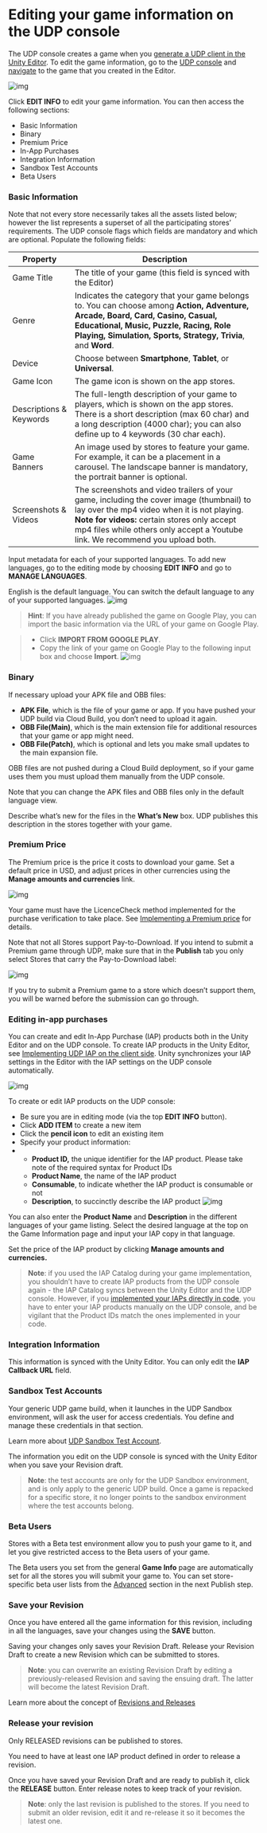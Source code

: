 # Editing your game information on the UDP console

The UDP console creates a game when you [generate a UDP client in the Unity Editor](Configuring_Unity_Distribution_Portal.md). To edit the game information, go to the [UDP console](https://distribute.dashboard.unity.com) and [navigate](Navigating_the_UDP_console.md) to the game that you created in the Editor.

![img](images/image_19.png)

Click **EDIT INFO** to edit your game information. You can then access the following sections:

- Basic Information
- Binary
- Premium Price
- In-App Purchases
- Integration Information
- Sandbox Test Accounts
- Beta Users

### Basic Information

Note that not every store necessarily takes all the assets listed below; however the list represents a superset of all the participating stores’ requirements. The UDP console flags which fields are mandatory and which are optional. Populate the following fields:

| Property                | Description                                                  |
| ----------------------- | ------------------------------------------------------------ |
| Game Title              | The title of your game (this field is synced with the Editor) |
| Genre                   | Indicates the category that your game belongs to. You can choose among **Action, Adventure, Arcade, Board, Card, Casino, Casual, Educational, Music, Puzzle, Racing, Role Playing, Simulation, Sports, Strategy, Trivia**, and **Word**. |
| Device                  | Choose between **Smartphone**, **Tablet**, or **Universal**. |
| Game Icon               | The game icon is shown on the app stores.                    |
| Descriptions & Keywords | The full-length description of your game to players, which is shown on the app stores. There is a short description (max 60 char) and a long description (4000 char); you can also define up to 4 keywords (30 char each). |
| Game Banners            | An image used by stores to feature your game. For example, it can be a placement in a carousel. The landscape banner is mandatory, the portrait banner is optional. |
| Screenshots & Videos    | The screenshots and video trailers of your game, including the cover image (thumbnail) to lay over the mp4 video when it is not playing. </br>**Note for videos:** certain stores only accept mp4 files while others only accept a Youtube link. We recommend you upload both. |

Input metadata for each of your supported languages. To add new languages, go to the editing mode by choosing **EDIT INFO** and go to **MANAGE LANGUAGES**. 

English is the default language. You can switch the default language to any of your supported languages.
![img](images/image_20.png)

> **Hint**: If you have already published the game on Google Play, you can import the basic information via the URL of your game on Google Play.

> - Click **IMPORT FROM GOOGLE PLAY**.
> - Copy the link of your game on Google Play to the following input box and choose **Import**.
>  ![img](images/image_21.png)

### Binary

If necessary upload your APK file and OBB files: 

- **APK File**, which is the file of your game or app. If you have pushed your UDP build via Cloud Build, you don’t need to upload it again.
- **OBB File(Main)**, which is the main extension file for additional resources that your game or app might need.
- **OBB File(Patch)**, which is optional and lets you make small updates to the main expansion file.

OBB files are not pushed during a Cloud Build deployment, so if your game uses them you must upload them manually from the UDP console.

Note that you can change the APK files and OBB files only in the default language view. 

Describe what’s new for the files in the **What’s New** box. UDP publishes this description in the stores together with your game.

### Premium Price

The Premium price is the price it costs to download your game. Set a default price in USD, and adjust prices in other currencies using the **Manage amounts and currencies** link.

![img](images/image_75.png)

Your game must have the LicenceCheck method implemented for the purchase verification to take place. See [Implementing a Premium price](implementing_a_premium_price.md) for details.

Note that not all Stores support Pay-to-Download. If you intend to submit a Premium game through UDP, make sure that in the **Publish** tab you only select Stores that carry the Pay-to-Download label:

![img](images/image_74.png)

If you try to submit a Premium game to a store which doesn’t support them, you will be warned before the submission can go through.

### Editing in-app purchases 

You can create and edit In-App Purchase (IAP) products both in the Unity Editor and on the UDP console. To create IAP products in the Unity Editor, see [Implementing UDP IAP on the client side](Using_the_UDP_package_detail.md). Unity synchronizes your IAP settings in the Editor with the IAP settings on the UDP console automatically. 

![img](images/image_22.png)

To create or edit IAP products on the UDP console:

- Be sure you are in editing mode (via the top **EDIT INFO** button).
- Click **ADD ITEM** to create a new item
- Click the **pencil icon** to edit an existing item 
- Specify your product information:
- - **Product ID,** the unique identifier for the IAP product. Please take note of the required syntax for Product IDs
  - **Product Name**, the name of the IAP product
  - **Consumable**, to indicate whether the IAP product is consumable or not
  - **Description**, to succinctly describe the IAP product
    ![img](images/image_23.png)

You can also enter the **Product Name** and **Description** in the different languages of your game listing. Select the desired language at the top on the Game Information page and input your IAP copy in that language.

Set the price of the IAP product by clicking **Manage amounts and currencies.**

> **Note**: if you used the IAP Catalog during your game implementation, you shouldn’t have to create IAP products from the UDP console again - the IAP Catalog syncs between the Unity Editor and the UDP console. However, if you [implemented your IAPs directly in code](https://docs.unity3d.com/Manual/UnityIAPDefiningProducts.html), you have to enter your IAP products manually on the UDP console, and be vigilant that the Product IDs match the ones implemented in your code. 

### Integration Information

This information is synced with the Unity Editor. You can only edit the **IAP Callback URL** field.

### Sandbox Test Accounts

Your generic UDP game build, when it launches in the UDP Sandbox environment, will ask the user for access credentials. You define and manage these credentials in that section. 

Learn more about [UDP Sandbox Test Account](Configuring_Unity_Distribution_Portal.md).

The information you edit on the UDP console is synced with the Unity Editor when you save your Revision draft.

> **Note**: the test accounts are only for the UDP Sandbox environment, and is only apply to the generic UDP build. Once a game is repacked for a specific store, it no longer points to the sandbox environment where the test accounts belong.

### Beta Users

Stores with a Beta test environment allow you to push your game to it, and let you give restricted access to the Beta users of your game. 

The Beta users you set from the general **Game Info** page are automatically set for all the stores you will submit your game to. You can set store-specific beta user lists from the [Advanced](Publishing_your_game_to_stores.md) section in the next Publish step.

### Save your Revision

Once you have entered all the game information for this revision, including in all the languages, save your changes using the **SAVE** button. 

Saving your changes only saves your Revision Draft. Release your Revision Draft to create a new Revision which can be submitted to stores.

> **Note**: you can overwrite an existing Revision Draft by editing a previously-released Revision and saving the ensuing draft. The latter will become the latest Revision Draft.

Learn more about the concept of [Revisions and Releases](FAQs.md)

### Release your revision

Only RELEASED revisions can be published to stores. 

You need to have at least one IAP product defined in order to release a revision. 

Once you have saved your Revision Draft and are ready to publish it, click the **RELEASE** button. Enter release notes to keep track of your revision.

> **Note**: only the last revision is published to the stores. If you need to submit an older revision, edit it and re-release it so it becomes the latest one.

